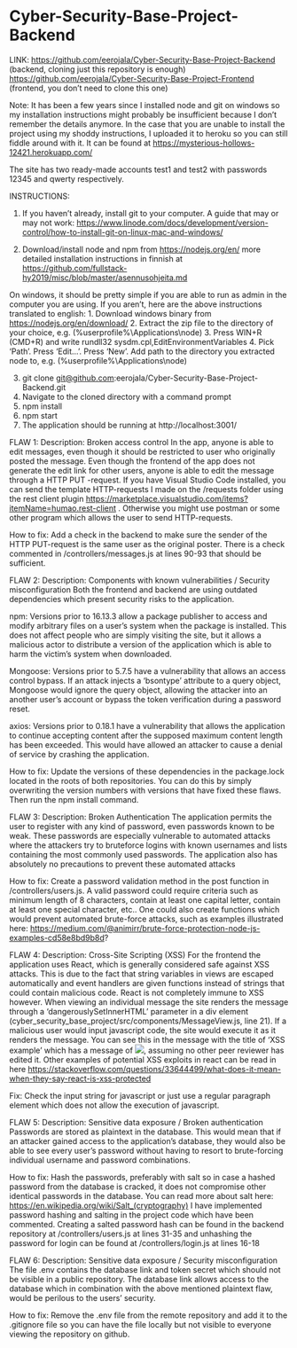 # Cyber-Security-Base-Project-Backend

LINK: https://github.com/eerojala/Cyber-Security-Base-Project-Backend (backend, cloning just this repository is enough)
https://github.com/eerojala/Cyber-Security-Base-Project-Frontend (frontend, you don’t need to clone this one)

Note: It has been a few years since I installed node and git on windows so my installation instructions might probably be insufficient because I don’t remember the details anymore. In the case that you are unable to install the project using my shoddy instructions, I uploaded it to heroku so you can still fiddle around with it. It can be found at https://mysterious-hollows-12421.herokuapp.com/ 

The site has two ready-made accounts test1 and test2 with passwords 12345 and qwerty respectively.

INSTRUCTIONS:
1. If you haven’t already, install git to your computer. A guide that may or may not work: https://www.linode.com/docs/development/version-control/how-to-install-git-on-linux-mac-and-windows/

2. Download/install node and npm from https://nodejs.org/en/ more detailed installation instructions in finnish at https://github.com/fullstack-hy2019/misc/blob/master/asennusohjeita.md

On windows, it should be pretty simple if you are able to run as admin in the computer you are using. If you aren’t, here are the above instructions translated to english:
    1. Download windows binary from https://nodejs.org/en/download/
    2. Extract the zip file to the directory of your choice, e.g. (%userprofile%\Applications\node)
    3. Press WIN+R (CMD+R) and write rundll32 sysdm.cpl,EditEnvironmentVariables
    4. Pick ‘Path’. Press ‘Edit...’. Press ‘New’. Add path to the directory you extracted node to, e.g. (%userprofile%\Applications\node)

3. git clone git@github.com:eerojala/Cyber-Security-Base-Project-Backend.git
4. Navigate to the cloned directory with a command prompt
5. npm install
6. npm start
7. The application should be running at http://localhost:3001/



FLAW 1:
Description: Broken access control
In the app, anyone is able to edit messages, even though it should be restricted to user who originally posted the message. Even though the frontend of the app does not generate the edit link for other users, anyone is able to edit the message through a HTTP PUT -request. If you have Visual Studio Code installed, you can send the template HTTP-requests I made on the /requests folder using the rest client plugin https://marketplace.visualstudio.com/items?itemName=humao.rest-client . Otherwise you might use postman or some other program which allows the user to send HTTP-requests.

How to fix: Add a check in the backend to make sure the sender of the HTTP PUT-request is the same user as the original poster. There is a check commented in /controllers/messages.js at lines 90-93 that should be sufficient.



FLAW 2: 
Description: Components with known vulnerabilities / Security misconfiguration
Both the frontend and backend are using outdated dependencies which present security risks to the application. 

npm: 
Versions prior to 16.13.3 allow a package publisher to access and modify arbitrary files on a user’s system when the package is installed. This does not affect people who are simply visiting the site, but it allows a malicious actor to distribute a version of the application which is able to harm the victim’s system when downloaded.

Mongoose:
Versions prior to 5.7.5 have a vulnerability that allows an access control bypass. If an attack injects a ‘bsontype’ attribute to a query object, Mongoose would ignore the query object, allowing the attacker into an another user’s account or bypass the token verification during a password reset.

axios:
Versions prior to 0.18.1 have a vulnerability that allows the application to continue accepting content after the supposed maximum content length has been exceeded. This would have allowed an attacker to cause a denial of service by crashing the application.

How to fix:
Update the versions of these dependencies in the package.lock located in the roots of both repositories. You can do this by simply overwriting the version numbers with versions that have fixed these flaws. Then run the npm install command.



FLAW 3:
Description: Broken Authentication
The application permits the user to register with any kind of password, even passwords known to be weak. These passwords are especially vulnerable to automated attacks where the attackers try to bruteforce logins with known usernames and lists containing the most commonly used passwords. The application also has absolutely no precautions to prevent these automated attacks

How to fix:
Create a password validation method in the post function in  /controllers/users.js. A valid password could require criteria such as minimum length of 8 characters, contain at least one capital letter, contain at least one special character, etc.. 
One could also create functions which would prevent automated brute-force attacks, such as examples illustrated here: https://medium.com/@animirr/brute-force-protection-node-js-examples-cd58e8bd9b8d?


FLAW 4:
Description: Cross-Site Scripting (XSS)
For the frontend the application uses React, which is generally considered safe against XSS attacks. This is due to the fact that string variables in views are escaped automatically and event handlers are given functions instead of strings that could contain malicious code. React is not completely immune to XSS however. When viewing an individual message the site renders the message through a ‘dangerouslySetInnerHTML’ parameter in a div element (cyber_security_base_project/src/components/MessageView.js, line 21). If a malicious user would input javascript code, the site would execute it as it renders the message. You can see this in the message with the title of ‘XSS example’ which has a message of <img onerror='alert("Hacked!")' src='invalid-image' />, assuming no other peer reviewer has edited it. Other examples of potential XSS exploits in react can be read in here https://stackoverflow.com/questions/33644499/what-does-it-mean-when-they-say-react-is-xss-protected

Fix: Check the input string for javascript or just use a regular paragraph element which does not allow the execution of javascript.


FLAW 5: 
Description: Sensitive data exposure / Broken authentication
Passwords are stored as plaintext in the database. This would mean that if an attacker gained access to the application’s database, they would also be able to see every user’s password without having to resort to brute-forcing individual username and password combinations. 

How to fix: 
Hash the passwords, preferably with salt so in case a hashed password from the database is cracked, it does not compromise other identical passwords in the database. You can read more about salt here: https://en.wikipedia.org/wiki/Salt_(cryptography)
I have implemented password hashing and salting in the project code which have been commented. Creating a salted password hash can be found in the backend repository at /controllers/users.js at lines 31-35 and unhashing the password for login can be found at /controllers/login.js at lines 16-18


FLAW 6:
Description: Sensitive data exposure / Security misconfiguration
The file .env contains the database link and token secret which should not be visible in a public repository. The database link allows access to the database which in combination with the above mentioned plaintext flaw, would be perilous to the users’ security.

How to fix:
Remove the .env file from the remote repository and add it to the .gitignore file so you can have the file locally but not visible to everyone viewing the repository on github.
